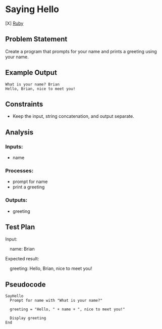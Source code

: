 # Saying Hello

 [X] [Ruby](ruby/)

## Problem Statement

Create a program that prompts for your name and prints a greeting using your
name.

## Example Output

```
What is your name? Brian
Hello, Brian, nice to meet you!
```

## Constraints

 * Keep the input, string concatenation, and output separate.


## Analysis


### Inputs: 

 * name


### Processes:

 * prompt for name
 * print a greeting


### Outputs:

 * greeting


## Test Plan

Input:

`  `name: Brian

Expected result:

`  `greeting: Hello, Brian, nice to meet you!


## Pseudocode

```
SayHello
  Prompt for name with "What is your name?"

  greeting = "Hello, " + name + ", nice to meet you!"

  Display greeting
End
```
